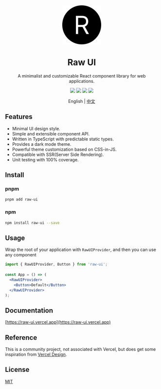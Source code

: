 <div align="center">
  <p>
    <a href="https://raw-ui.vercel.app">
      <img width="128" src="https://github.com/shervinchen/raw-ui/blob/main/public/logo-dark.svg" alt="Raw UI" />
    </a>
  </p>
  <h1>Raw UI</h1>
  <p>A minimalist and customizable React component library for web applications.</p>
  <p>
    <a href="https://www.npmjs.com/package/raw-ui"><img src="https://img.shields.io/npm/dm/raw-ui.svg?style=flat"></a>
    <a href="https://codecov.io/gh/shervinchen/raw-ui"><img src="https://img.shields.io/codecov/c/github/shervinchen/raw-ui/master.svg"/></a>
    <a href="https://gitHub.com/shervinchen/raw-ui/issues"><img src="https://img.shields.io/github/issues/shervinchen/raw-ui"></a>
    <a href="https://github.com/shervinchen/raw-ui/blob/main/LICENSE"><img src="https://img.shields.io/github/license/shervinchen/raw-ui"></a>
  </p>
  <p>English | <a href="./README.zh-CN.md">中文</a></p>
</div>

## Features

- Minimal UI design style.
- Simple and extensible component API.
- Written in TypeScript with predictable static types.
- Provides a dark mode theme.
- Powerful theme customization based on CSS-in-JS.
- Compatible with SSR(Server Side Rendering).
- Unit testing with 100% coverage.

## Install

### pnpm

```bash
pnpm add raw-ui
```

### npm

```bash
npm install raw-ui --save
```

## Usage

Wrap the root of your application with `RawUIProvider`, and then you can use any component

```jsx
import { RawUIProvider, Button } from 'raw-ui';

const App = () => (
  <RawUIProvider>
    <Button>Default</Button>
  </RawUIProvider>
);
```

## Documentation

[https://raw-ui.vercel.app](https://raw-ui.vercel.app)

## Reference

This is a community project, not associated with Vercel, but does get some inspiration from [Vercel Design](https://vercel.com/design).

## License

[MIT](https://github.com/shervinchen/raw-ui/blob/main/LICENSE)
